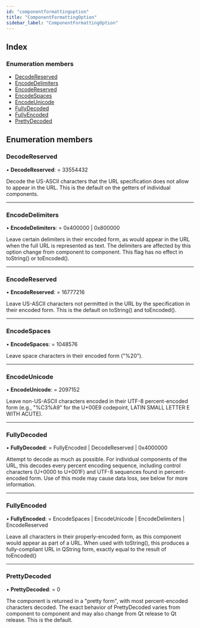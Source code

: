 ```yaml
---
id: "componentformattingoption"
title: "ComponentFormattingOption"
sidebar_label: "ComponentFormattingOption"
---
```


## Index

### Enumeration members

* [DecodeReserved](componentformattingoption.md#decodereserved)
* [EncodeDelimiters](componentformattingoption.md#encodedelimiters)
* [EncodeReserved](componentformattingoption.md#encodereserved)
* [EncodeSpaces](componentformattingoption.md#encodespaces)
* [EncodeUnicode](componentformattingoption.md#encodeunicode)
* [FullyDecoded](componentformattingoption.md#fullydecoded)
* [FullyEncoded](componentformattingoption.md#fullyencoded)
* [PrettyDecoded](componentformattingoption.md#prettydecoded)

## Enumeration members

###  DecodeReserved

• **DecodeReserved**: = 33554432

Decode the US-ASCII characters that the URL specification does not allow to appear in the URL. This is the default on the getters of individual components.

___

###  EncodeDelimiters

• **EncodeDelimiters**: = 0x400000 | 0x800000

Leave certain delimiters in their encoded form, as would appear in the URL when the full URL is represented as text. The delimiters are affected by this option change from component to component. This flag has no effect in toString() or toEncoded().

___

###  EncodeReserved

• **EncodeReserved**: = 16777216

Leave US-ASCII characters not permitted in the URL by the specification in their encoded form. This is the default on toString() and toEncoded().

___

###  EncodeSpaces

• **EncodeSpaces**: = 1048576

Leave space characters in their encoded form ("%20").

___

###  EncodeUnicode

• **EncodeUnicode**: = 2097152

Leave non-US-ASCII characters encoded in their UTF-8 percent-encoded form (e.g., "%C3%A9" for the U+00E9 codepoint, LATIN SMALL LETTER E WITH ACUTE).

___

###  FullyDecoded

• **FullyDecoded**: = FullyEncoded | DecodeReserved | 0x4000000

Attempt to decode as much as possible. For individual components of the URL, this decodes every percent encoding sequence, including control characters (U+0000 to U+001F) and UTF-8 sequences found in percent-encoded form. Use of this mode may cause data loss, see below for more information.

___

###  FullyEncoded

• **FullyEncoded**: = EncodeSpaces | EncodeUnicode | EncodeDelimiters | EncodeReserved

Leave all characters in their properly-encoded form, as this component would appear as part of a URL. When used with toString(), this produces a fully-compliant URL in QString form, exactly equal to the result of toEncoded()

___

###  PrettyDecoded

• **PrettyDecoded**: = 0

The component is returned in a "pretty form", with most percent-encoded characters decoded. The exact behavior of PrettyDecoded varies from component to component and may also change from Qt release to Qt release. This is the default.
